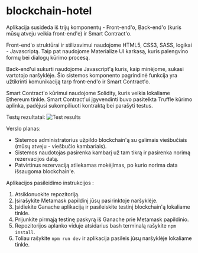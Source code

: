 # blockchain-hotel
Aplikacija susideda iš trijų komponentų - Front-end'o, Back-end'o (kuris mūsų atveju veikia front-end'e) ir Smart Contract'o.

Front-end'o struktūrai ir stilizavimui naudojome HTML5, CSS3, SASS, logikai - Javascriptą. Taip pat naudojome Materialize UI karkasą, kuris palengvino formų bei dialogų kūrimo procesą.

Back-end'ui sukurti naudojome Javascript'ą kuris, kaip minėjome, sukasi vartotojo naršyklėje. Šio sistemos komponento pagrindinė funkcija yra užtikrinti komunikaciją tarp front-end'o ir Smart Contract'o.

Smart Contract'o kūrimui naudojome Solidity, kuris veikia lokaliame Ethereum tinkle. Smart Contract'ui įgyvendinti buvo pasitelkta Truffle kūrimo aplinka, padėjusi sukompiliuoti kontraktą bei parašyti testus.

Testų rezultatai:
![Test results](https://i.imgur.com/WAGfyyH.png)


Verslo planas:
- Sistemos administratorius užpildo blockchain'ą su galimais viešbučiais (mūsų atveju - viešbučio kambariais).
- Sistemos naudotojas pasirenka kambarį už tam tikrą ir pasirenka norimą rezervacijos datą.
- Patvirtinus rezervaciją atliekamas mokėjimas, po kurio norima data išsaugoma blockchain'e.

Aplikacijos pasileidimo instrukcijos :
1) Atsiklonuokite repozitoriją.
2) Įsirašykite Metamask papildinį jūsų pasirinktoje naršyklėje.
3) Įsidiekite Ganache aplikaciją ir pasileiskite testinį blockchain'ą lokaliame tinkle.
4) Prijunkite pirmąją testinę paskyrą iš Ganache prie Metamask papildinio.
5) Repozitorijos aplanko viduje atsidarius bash terminalą rašykite `npm install`.
6) Toliau rašykite `npm run dev` ir aplikacija pasileis jūsų naršyklėje lokaliame tinkle.
